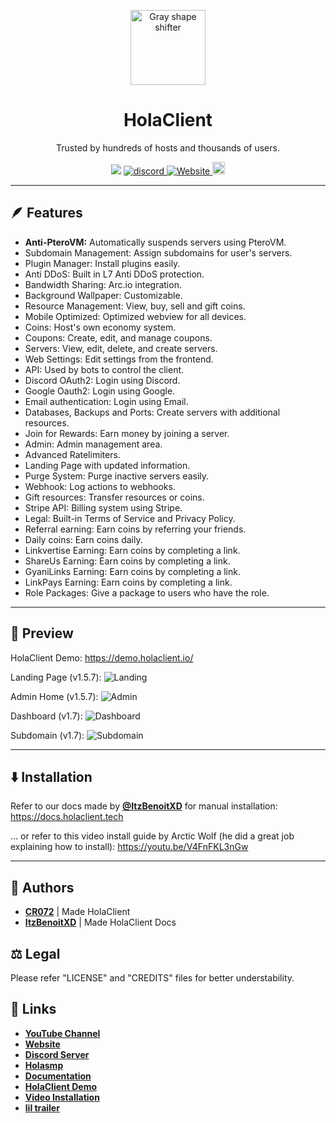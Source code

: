<p align="center">
  <img src="https://media.discordapp.net/attachments/1082632266506850344/1108449684709703770/image.png" alt="Gray shape shifter" height="120" style="max-width: 100%;">
</p>
<h1 align="center" tabindex="-1" dir="auto">HolaClient</h1>
<p align="center" dir="auto">Trusted by hundreds of hosts and thousands of users.</p>
<p align="center">
  <a><img src="https://img.shields.io/github/downloads/CR072/HolaClient/total?color=blue&label=Downloads"/>
  <a href="https://discord.gg/CvqRH9TrYK"><img src="https://img.shields.io/discord/1038719273658499072?color=blue&label=Discord&logo=HolaClient&logoColor=blue" alt="discord" />
  <a href="https://docs.holaclient.tech"><img alt="Website" src="https://img.shields.io/website?down_color=lightred&down_message=Offline&label=Docs&up_color=blue&up_message=Online&url=https%3A%2F%2Fholaclient.tech%2F">
  <a  href="https://github.com/CR072/HolaClient/stargazers"><img src="https://img.shields.io/github/stars/CR072/HolaClient?label=Stars %E2%AD%90" height="20"/></a>
</p>

---

## 🪶 Features
- **Anti-PteroVM:** Automatically suspends servers using PteroVM.
- Subdomain Management: Assign subdomains for user's servers.
- Plugin Manager: Install plugins easily.
- Anti DDoS: Built in L7 Anti DDoS protection.
- Bandwidth Sharing: Arc.io integration.
- Background Wallpaper: Customizable.
- Resource Management: View, buy, sell and gift coins.
- Mobile Optimized: Optimized webview for all devices.
- Coins: Host's own economy system.
- Coupons: Create, edit, and manage coupons.
- Servers: View, edit, delete, and create servers.
- Web Settings: Edit settings from the frontend.
- API: Used by bots to control the client.
- Discord OAuth2: Login using Discord.
- Google Oauth2: Login using Google.
- Email authentication: Login using Email.
- Databases, Backups and Ports: Create servers with additional resources.
- Join for Rewards: Earn money by joining a server.
- Admin: Admin management area.
- Advanced Ratelimiters.
- Landing Page with updated information.
- Purge System: Purge inactive servers easily.
- Webhook: Log actions to webhooks.
- Gift resources: Transfer resources or coins.
- Stripe API: Billing system using Stripe.
- Legal: Built-in Terms of Service and Privacy Policy.
- Referral earning: Earn coins by referring your friends.
- Daily coins: Earn coins daily.
- Linkvertise Earning: Earn coins by completing a link.
- ShareUs Earning: Earn coins by completing a link.
- GyaniLinks Earning: Earn coins by completing a link.
- LinkPays Earning: Earn coins by completing a link.
- Role Packages: Give a package to users who have the role.
---


## 👀 Preview
HolaClient Demo: https://demo.holaclient.io/

Landing Page (v1.5.7):
![Landing](https://github.com/HolaClient/HolaClient/assets/102372274/1b55d706-b4fb-41f7-a2a9-0f82d21a1a75)

Admin Home (v1.5.7):
![Admin](https://github.com/HolaClient/HolaClient/assets/102372274/f0319979-0375-4d0b-9005-9b42bb229701)

Dashboard (v1.7):
![Dashboard](https://github.com/HolaClient/HolaClient/assets/102372274/d0a82c16-4a72-4558-9945-bef4130145f1)

Subdomain (v1.7):
![Subdomain](https://github.com/HolaClient/HolaClient/assets/102372274/6db15761-a9a5-4c69-95d8-df6020696b37)

---

## ⬇️ Installation
Refer to our docs made by [**@ItzBenoitXD**](https://github.com/ItzBenoitXD) for manual installation: https://docs.holaclient.tech

... or refer to this video install guide by Arctic Wolf (he did a great job explaining how to install): https://youtu.be/V4FnFKL3nGw
    
---

## 📝 Authors
- [**CR072**](https://github.com/CR072) | Made HolaClient
- [**ItzBenoitXD**](https://github.com/ItzBenoitXD) | Made HolaClient Docs
    
## ⚖️  Legal
Please refer "LICENSE" and "CREDITS" files for better understability.

## 🔗 Links
- [**YouTube Channel**](https://youtube.com/@holallc)
- [**Website**](https://holaclient.tech)
- [**Discord Server**](https://discord.gg/ne8JwpGpX3)
- [**Holasmp**](https://discord.gg/Dms5dsmVAs)
- [**Documentation**](https://docs.holaclient.tech)
- [**HolaClient Demo**](https://demo.holaclient.tech)
- [**Video Installation**](https://youtu.be/V4FnFKL3nGw)
- [**lil trailer**](https://www.youtube.com/watch?v=66-wZzYsb-w&pp=ygUKaG9sYWNsaWVudA%3D%3D)
